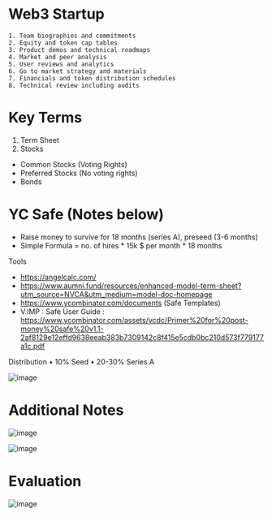 # Web3 Startup

	1. Team biographies and commitments
	2. Equity and token cap tables
	3. Product demos and technical roadmaps
	4. Market and peer analysis
	5. User reviews and analytics
	6. Go to market strategy and materials
	7. Financials and token distribution schedules
	8. Technical review including audits

# Key Terms

1. Term Sheet
2. Stocks 
* Common Stocks (Voting Rights)
* Preferred Stocks (No voting rights)
* Bonds

# YC Safe (Notes below)

* Raise money to survive for 18 months (series A), preseed (3-6 months)
* Simple Formula = no. of hires * 15k $ per month * 18 months

Tools
* https://angelcalc.com/
* https://www.aumni.fund/resources/enhanced-model-term-sheet?utm_source=NVCA&utm_medium=model-doc-homepage
* https://www.ycombinator.com/documents (Safe Templates)
* V.IMP : Safe User Guide : https://www.ycombinator.com/assets/ycdc/Primer%20for%20post-money%20safe%20v1.1-2af8129e12effd9638eeab383b7309142c8f415e5cdb0bc210d573f779177a1c.pdf

Distribution
• 10% Seed 
• 20-30% Series A

 ![image](https://user-images.githubusercontent.com/7644450/165025177-4534cba9-f0f4-4d80-a7e0-3e879917d941.png)

# Additional Notes

![image](https://user-images.githubusercontent.com/7644450/165024788-8afa8b1f-f101-4245-8744-51fd92f8376a.png)


![image](https://user-images.githubusercontent.com/7644450/165024816-0d362d32-c8ef-4508-9595-c83aa2c76484.png)

# Evaluation 
 ![image](https://user-images.githubusercontent.com/7644450/165025453-c107d2b2-df9b-4c19-9ee8-3223fe991a6d.png)
